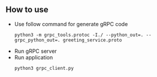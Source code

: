 ## How to use ##

- Use follow command for generate gRPC code
    ```
    python3 -m grpc_tools.protoc -I./ --python_out=. --grpc_python_out=. greeting_service.proto
    ```
- Run gRPC server
- Run application 
    ```
    python3 grpc_client.py
    ```